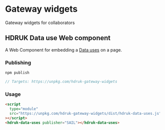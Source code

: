 # Gateway widgets

Gateway widgets for collaborators

## HDRUK Data use Web component

A Web Component for embedding a [Data uses](https://web.www.healthdatagateway.org/search?search=&tab=Datauses) on a page.

### Publishing

```js
npm publish

// Targets: https://unpkg.com/hdruk-gateway-widgets
```

### Usage

```html
<script
  type="module"
  src="https://unpkg.com/hdruk-gateway-widgets/dist/hdruk-data-uses.js"
></script>
<hdruk-data-uses publisher="SAIL"></hdruk-data-uses>
```
